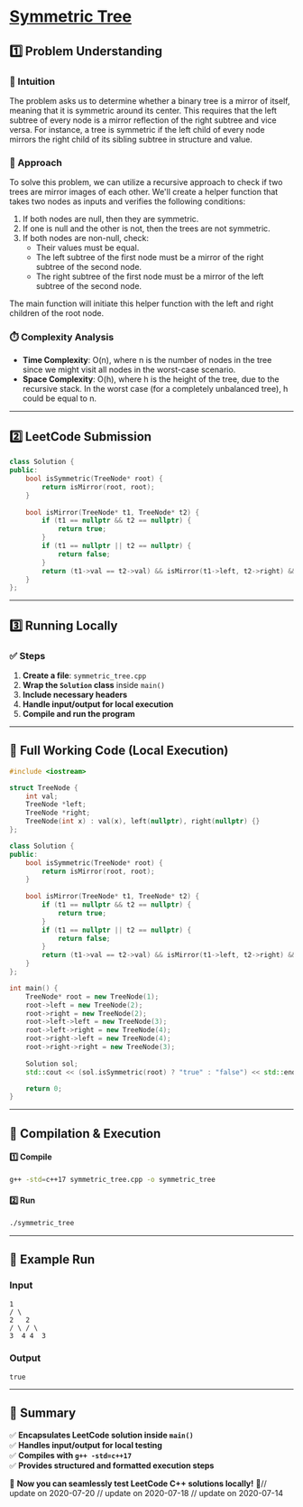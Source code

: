 # **[Symmetric Tree](https://leetcode.com/problems/symmetric-tree/description/)**  

## **1️⃣ Problem Understanding**  
### **📌 Intuition**  
The problem asks us to determine whether a binary tree is a mirror of itself, meaning that it is symmetric around its center. This requires that the left subtree of every node is a mirror reflection of the right subtree and vice versa. For instance, a tree is symmetric if the left child of every node mirrors the right child of its sibling subtree in structure and value.

### **🚀 Approach**  
To solve this problem, we can utilize a recursive approach to check if two trees are mirror images of each other. We'll create a helper function that takes two nodes as inputs and verifies the following conditions:
1. If both nodes are null, then they are symmetric.
2. If one is null and the other is not, then the trees are not symmetric.
3. If both nodes are non-null, check:
   - Their values must be equal.
   - The left subtree of the first node must be a mirror of the right subtree of the second node.
   - The right subtree of the first node must be a mirror of the left subtree of the second node.

The main function will initiate this helper function with the left and right children of the root node.

### **⏱️ Complexity Analysis**  
- **Time Complexity**: O(n), where n is the number of nodes in the tree since we might visit all nodes in the worst-case scenario.
- **Space Complexity**: O(h), where h is the height of the tree, due to the recursive stack. In the worst case (for a completely unbalanced tree), h could be equal to n.

---  

## **2️⃣ LeetCode Submission**  
```cpp
class Solution {
public:
    bool isSymmetric(TreeNode* root) {
        return isMirror(root, root);
    }
    
    bool isMirror(TreeNode* t1, TreeNode* t2) {
        if (t1 == nullptr && t2 == nullptr) {
            return true;
        }
        if (t1 == nullptr || t2 == nullptr) {
            return false;
        }
        return (t1->val == t2->val) && isMirror(t1->left, t2->right) && isMirror(t1->right, t2->left);
    }
};
```  

---  

## **3️⃣ Running Locally**  
### **✅ Steps**  
1. **Create a file**: `symmetric_tree.cpp`  
2. **Wrap the `Solution` class** inside `main()`  
3. **Include necessary headers**  
4. **Handle input/output for local execution**  
5. **Compile and run the program**  

---  

## **📝 Full Working Code (Local Execution)**  
```cpp
#include <iostream>

struct TreeNode {
    int val;
    TreeNode *left;
    TreeNode *right;
    TreeNode(int x) : val(x), left(nullptr), right(nullptr) {}
};

class Solution {
public:
    bool isSymmetric(TreeNode* root) {
        return isMirror(root, root);
    }
    
    bool isMirror(TreeNode* t1, TreeNode* t2) {
        if (t1 == nullptr && t2 == nullptr) {
            return true;
        }
        if (t1 == nullptr || t2 == nullptr) {
            return false;
        }
        return (t1->val == t2->val) && isMirror(t1->left, t2->right) && isMirror(t1->right, t2->left);
    }
};

int main() {
    TreeNode* root = new TreeNode(1);
    root->left = new TreeNode(2);
    root->right = new TreeNode(2);
    root->left->left = new TreeNode(3);
    root->left->right = new TreeNode(4);
    root->right->left = new TreeNode(4);
    root->right->right = new TreeNode(3);
    
    Solution sol;
    std::cout << (sol.isSymmetric(root) ? "true" : "false") << std::endl;

    return 0;
}
```  

---  

## **🔧 Compilation & Execution**  
#### **1️⃣ Compile**  
```bash
g++ -std=c++17 symmetric_tree.cpp -o symmetric_tree
```  

#### **2️⃣ Run**  
```bash
./symmetric_tree
```  

---  

## **🎯 Example Run**  
### **Input**  
```
1
/ \
2   2
/ \ / \
3  4 4  3
```  
### **Output**  
```
true
```  

---  

## **📌 Summary**  
✅ **Encapsulates LeetCode solution inside `main()`**  
✅ **Handles input/output for local testing**  
✅ **Compiles with `g++ -std=c++17`**  
✅ **Provides structured and formatted execution steps**  

🚀 **Now you can seamlessly test LeetCode C++ solutions locally!** 🚀// update on 2020-07-20
// update on 2020-07-18
// update on 2020-07-14
